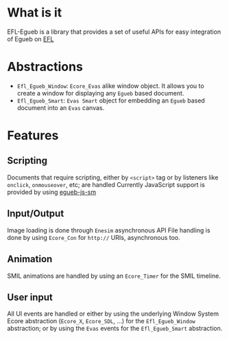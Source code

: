 What is it
==========
EFL-Egueb is a library that provides a set of useful APIs for easy integration of Egueb on [EFL](http://www.enlightenment.org)

Abstractions
============
+ `Efl_Egueb_Window`: `Ecore_Evas` alike window object. It allows you to create a window for displaying any `Egueb` based document.
+ `Efl_Egueb_Smart`: `Evas Smart` object for embedding an `Egueb` based document into an `Evas` canvas.

Features
========
Scripting
---------
Documents that require scripting, either by `<script>` tag or by listeners like `onclick`, `onmouseover`, etc; are handled
Currently JavaScript support is provided by using [egueb-js-sm](https://www.github.com/turran/egueb-js-sm)
  
Input/Output
------------
Image loading is done through `Enesim` asynchronous API
File handling is done by using `Ecore_Con` for `http://` URIs, asynchronous too.

Animation
---------
SMIL animations are handled by using an `Ecore_Timer` for the SMIL timeline.

User input
----------
All UI events are handled or either by using the underlying Window System Ecore abstraction (`Ecore_X`, `Ecore_SDL`, ...) for the
`Efl_Egueb_Window` abstraction; or by using the `Evas` events for the `Efl_Egueb_Smart` abstraction.
